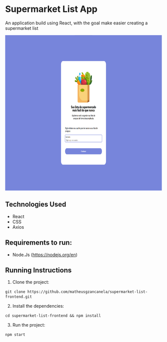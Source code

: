 # Supermarket List App

An application build using React, with the goal make easier creating a supermarket list

<p>
<img height="500" src="https://github.com/matheusgzancanela/supermarket-list-frontend/blob/master/public/images/supermarket.png" />
</p>

## Technologies Used

- React
- CSS
- Axios

## Requirements to run:

- Node.Js (https://nodejs.org/en)

## Running Instructions

1. Clone the project:

```
git clone https://github.com/matheusgzancanela/supermarket-list-frontend.git
```

2. Install the dependencies:

```
cd supermarket-list-frontend && npm install
```

3. Run the project:

```
npm start
```
